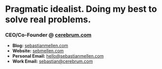 # Pragmatic idealist. Doing my best to solve real problems.

### CEO/Co-Founder @ [cerebrum.com](https://cerebrum.com)

- **Blog:** [sebastianmellen.com](https://www.sebastianmellen.com/)
- **Website:** [sebmellen.com](https://sebmellen.com)
- **Personal Email:** [hello@sebastianmellen.com](mailto:hello@sebastianmellen.com)
- **Work Email:** [sebastian@cerebrum.com](mailto:sebastian@cerebrum.com)
